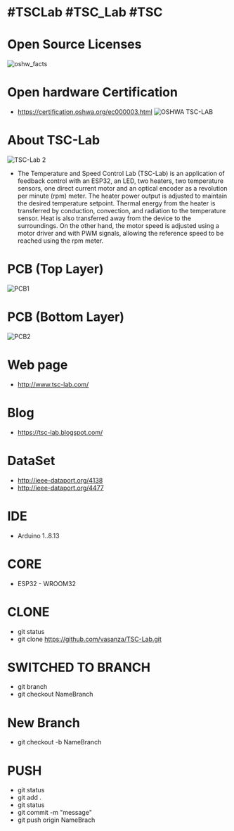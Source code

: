 # #TSCLab #TSC_Lab #TSC
# Open Source Licenses
![oshw_facts](https://user-images.githubusercontent.com/12642226/125852085-3a7f231a-8880-493a-b49e-cc512080cc3e.png)

# Open hardware Certification
- https://certification.oshwa.org/ec000003.html
![OSHWA TSC-LAB](https://user-images.githubusercontent.com/12642226/125882285-f6efa755-aa6a-4058-a728-ef3f6797d828.PNG)

# About TSC-Lab
![TSC-Lab 2](https://user-images.githubusercontent.com/12642226/125880387-bce3a793-99db-49d7-bb8b-49a1054c2bcd.jpeg)
- The Temperature and Speed Control Lab (TSC-Lab) is an application of feedback control with an ESP32, an LED, two heaters, two temperature sensors, one direct current motor and an optical encoder as a revolution per minute (rpm) meter. The heater power output is adjusted to maintain the desired temperature setpoint. Thermal energy from the heater is transferred by conduction, convection, and radiation to the temperature sensor. Heat is also transferred away from the device to the surroundings. On the other hand, the motor speed is adjusted using a motor driver and with PWM signals, allowing the reference speed to be reached using the rpm meter.

# PCB (Top Layer)
![PCB1](https://user-images.githubusercontent.com/12642226/126721763-297964b8-fddd-44ac-bcb2-fc0faf23f657.jpeg)

# PCB (Bottom Layer)
![PCB2](https://user-images.githubusercontent.com/12642226/126721773-6225999e-0387-4de8-9035-af233ec85429.jpeg)

# Web page
- http://www.tsc-lab.com/

# Blog
- https://tsc-lab.blogspot.com/

# DataSet
- http://ieee-dataport.org/4138
- http://ieee-dataport.org/4477

# IDE
- Arduino 1..8.13

# CORE
- ESP32 - WROOM32

# CLONE
- git status
- git clone https://github.com/vasanza/TSC-Lab.git

# SWITCHED TO BRANCH
- git branch
- git checkout NameBranch

# New Branch
- git checkout -b NameBranch

# PUSH
- git status
- git add .
- git status
- git commit -m "message"
- git push origin NameBrach
